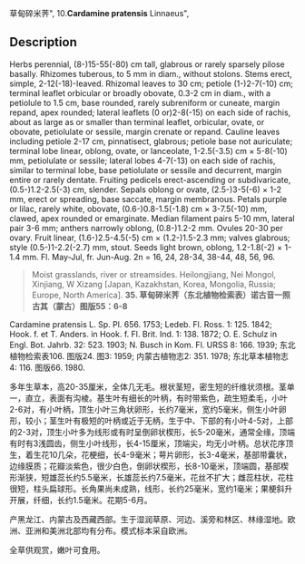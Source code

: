 草甸碎米荠",
10.**Cardamine pratensis** Linnaeus",

## Description
Herbs perennial, (8-)15-55(-80) cm tall, glabrous or rarely sparsely pilose basally. Rhizomes tuberous, to 5 mm in diam., without stolons. Stems erect, simple, 2-12(-18)-leaved. Rhizomal leaves to 30 cm; petiole (1-)2-7(-10) cm; terminal leaflet orbicular or broadly obovate, 0.3-2 cm in diam., with a petiolule to 1.5 cm, base rounded, rarely subreniform or cuneate, margin repand, apex rounded; lateral leaflets (0 or)2-8(-15) on each side of rachis, about as large as or smaller than terminal leaflet, orbicular, ovate, or obovate, petiolulate or sessile, margin crenate or repand. Cauline leaves including petiole 2-17 cm, pinnatisect, glabrous; petiole base not auriculate; terminal lobe linear, oblong, ovate, or lanceolate, 1-2.5(-3.5) cm × 5-8(-10) mm, petiolulate or sessile; lateral lobes 4-7(-13) on each side of rachis, similar to terminal lobe, base petiolulate or sessile and decurrent, margin entire or rarely dentate. Fruiting pedicels erect-ascending or subdivaricate, (0.5-)1.2-2.5(-3) cm, slender. Sepals oblong or ovate, (2.5-)3-5(-6) × 1-2 mm, erect or spreading, base saccate, margin membranous. Petals purple or lilac, rarely white, obovate, (0.6-)0.8-1.5(-1.8) cm × 3-7.5(-10) mm, clawed, apex rounded or emarginate. Median filament pairs 5-10 mm, lateral pair 3-6 mm; anthers narrowly oblong, (0.8-)1.2-2 mm. Ovules 20-30 per ovary. Fruit linear, (1.6-)2.5-4.5(-5) cm × (1.2-)1.5-2.3 mm; valves glabrous; style (0.5-)1-2.2(-2.7) mm, stout. Seeds light brown, oblong, 1.2-1.8(-2) × 1-1.4 mm. Fl. May-Jul, fr. Jun-Aug. 2n = 16, 24, 28-34, 38-44, 48, 56, 96.

> Moist grasslands, river or streamsides. Heilongjiang, Nei Mongol, Xinjiang, W Xizang [Japan, Kazakhstan, Korea, Mongolia, Russia; Europe, North America].
**35. 草甸碎米荠（东北植物检索表）诺古音一照古其（蒙古）图版55：6-8**

Cardamine pratensis L. Sp. Pl. 656. 1753; Ledeb. Fl. Ross. 1: 125. 1842; Hook. f. et T. Anders. in Hook. f. Fl. Brit. Ind. 1: 138. 1872; O. E. Schulz in Engl. Bot. Jahrb. 32: 523. 1903; N. Busch in Kom. Fl. URSS 8: 166. 1939; 东北植物检索表106. 图版24. 图3: 1959; 内蒙古植物志2: 351. 1978; 东北草本植物志4: 116. 图版66. 1980.

多年生草本，高20-35厘米，全体几无毛。根状茎短，密生短的纤维状须根。茎单一，直立，表面有沟棱。基生叶有细长的叶柄，有时带紫色，疏生短柔毛，小叶2-6对，有小叶柄，顶生小叶三角状卵形，长约7毫米，宽约5毫米，侧生小叶卵形，较小；茎生叶有极短的叶柄或近于无柄，生于中、下部的有小叶4-5对，上部的2-3对，顶生小叶多为线形或有时呈倒卵状楔形，长5-20毫米，通常全缘，顶端有时有3浅圆齿，侧生小叶线形，长4-15厘米，顶端尖，均无小叶柄。总状花序顶生，着生花10几朵，花梗细，长4-9毫米；萼片卵形，长3-4毫米，基部带囊状，边缘膜质；花瓣淡紫色，很少白色，倒卵状楔形，长8-10毫米，顶端圆，基部楔形渐狭，短雄蕊长约5.5毫米，长雄蕊长约7.5毫米，花丝不扩大；雌蕊柱状，花柱很短，柱头扁球形。长角果尚未成熟，线形，长约25毫米，宽约1毫米；果梗斜升开展，纤细，长约1.5毫米。花期5-6月。

产黑龙江、内蒙古及西藏西部。生于湿润草原、河边、溪旁和林区、林缘湿地。欧洲、亚洲和美洲北部均有分布。模式标本采自欧洲。

全草供观赏，嫩叶可食用。
